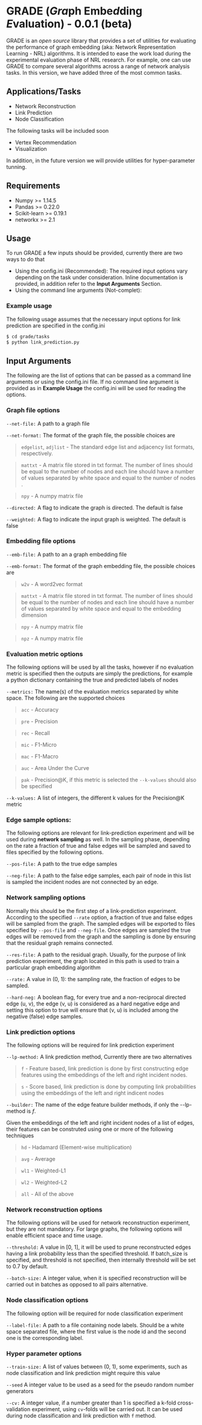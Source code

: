 # GRADE (*Gra*ph Embe*d*ding *E*valuation) - 0.0.1 (beta)

GRADE is an *open source* library that provides a set of utilities for evaluating the performance of graph embedding (aka: Network Representation Learning - NRL) algorithms. It is intended to ease the work load during the experimental evaluation phase of NRL research. For example, one can use GRADE to compare several algorithms across a range of network analysis tasks. In this version, we have added three of the most common tasks.

## Applications/Tasks

- Network Reconstruction
- Link Prediction
- Node Classification

The following tasks will be included soon

- Vertex Recommendation
- Visualization

In addition, in the future version we will provide utilities for hyper-parameter tunning.

## Requirements

- Numpy >= 1.14.5
- Pandas >= 0.22.0
- Scikit-learn >= 0.19.1
- networkx >= 2.1

## Usage

To run GRADE a few inputs should be provided, currently there are two ways to do that

- Using the config.ini (Recommended): The required input options vary depending on the task under consideration. Inline documentation is provided, in addition refer to the **Input Arguments** Section. 
- Using the command line arguments (Not-complet):

### Example usage
The following usage assumes that the necessary input options for link prediction are specified in the config.ini
```sh
$ cd grade/tasks
$ python link_prediction.py
```

## Input Arguments

The following are the list of options that can be passed as a command line arguments or using the config.ini file. If no command line argument is provided as in **Example Usage** the config.ini will be used for reading the options.

### Graph file options
`--net-file:` 
A path to a graph file 

`--net-format:`
The format of the graph file, the possible choices are
>`edgelist`, `adjlist` - The standard edge list and adjacency list formats, respectively. 

>`mattxt` - A matrix file stored in txt format. The number of lines should be equal to the number of nodes and each line should have a number of values separated by white space and equal to the number of nodes .

>`npy` - A numpy matrix file

`--directed:`
A flag to indicate the graph is directed. The default is false

`--weighted:`
A flag to indicate the input graph is weighted. The default is false

### Embedding file options
`--emb-file:`
A path to an a graph embedding file

`--emb-format:`
The format of the graph embedding file, the possible choices are

>`w2v` - A word2vec format

>`mattxt` - A matrix file stored in txt format. The number of lines should be equal to the number of nodes and each line should have a number of values separated by white space and equal to the embedding dimension

>`npy` - A numpy matrix file

>`npz` - A numpy matrix file

### Evaluation metric options
The following options will be used by all the tasks, however if no evaluation metric is specified then the outputs are simply the predictions, for example a python dictionary containing the true and predicted labels of nodes

`--metrics:`
The name(s) of the evaluation metrics separated by white space. The following are the supported choices

>`acc` - Accuracy

>`pre` - Precision

>`rec` - Recall

>`mic` - F1-Micro

>`mac` - F1-Macro

>`auc` - Area Under the Curve

>`pak` - Precision@K, if this metric is selected the `--k-values` should also be specified

`--k-values:`
A list of integers, the different k values for the Precision@K metric

### Edge sample options:
The following options are relevant for link-prediction experiment and will be used during **network sampling** as well. In the sampling phase, depending on the rate a fraction of true and false edges will be sampled and saved to files specified by the following options.

`--pos-file:`
A path to the true edge samples

`--neg-file:`
A path to the false edge samples, each pair of node in this list is sampled the incident nodes are not connected by an edge.

### Network sampling options
Normally this should be the first step of a link-prediction experiment. According to the specified `--rate` option, a fraction of true and false edges will be sampled from the graph. The sampled edges will be exported to files specified by `--pos-file` and `--neg-file`. Once edges are sampled the true edges will be removed from the graph and the sampling is done by ensuring that the residual graph remains connected.

`--res-file:`
A path to the residual graph. Usually, for the purpose of link prediction experiment, the graph located in this path is used to train a particular graph embedding algorithm

`--rate:`
A value in (0, 1): the sampling rate, the fraction of edges to be sampled.

`--hard-neg:`
A boolean flag, for every true and a non-reciprocal directed edge (u, v), the edge (v, u) is considered as a hard negative edge and setting this option to true will ensure that (v, u) is included among the negative (false) edge samples.

### Link prediction options
The following options will be required for link prediction experiment

`--lp-method:` 
A link prediction method, Currently there are two alternatives

>`f` - Feature based, link prediction is done by first constructing edge features using the embeddings of the left and right incident nodes.

>`s` - Score based, link prediction is done by computing link probabilities using the embeddings of the left and right indicent nodes

`--builder:`
The name of the edge feature builder methods, if only the --lp-method is *f*.

Given the embeddings of the left and right incident nodes of a list of edges, their features can be construted using one or more of the following techniques

>`hd` - Hadamard (Element-wise multiplication)

>`avg` - Average

>`wl1` - Weighted-L1

>`wl2` - Weighted-L2

>`all` - All of the above

### Network reconstruction options
The following options will be used for network reconstruction experiment, but they are not mandatory. For large graphs, the following options will enable efficient space and time usage.

`--threshold:`
A value in [0, 1], it will be used to prune reconstructed edges having a link probability less than the specified threshold. If batch_size is specified, and threshold is not specified, then internally threshold will be set to 0.7 by default.

`--batch-size:`
A integer value, when it is specified reconstruction will be carried out in batches as opposed to all pairs alternative.

### Node classification options
The following option will be required for node classification experiment

`--label-file:`
A path to a file containing node labels. Should be a white space separated file, where the first value is the node id and the second one is the corresponding label.

### Hyper parameter options
`--train-size:`
A list of values between (0, 1), some experiments, such as node classification and link prediction might require this value

`--seed`
A integer value to be used as a seed for the pseudo random number generators

`--cv:`
A integer value, if a number greater than 1 is specified a k-fold cross-validation experiment, using `cv`-folds will be carried out. It can be used during node classification and link prediction with `f` method.